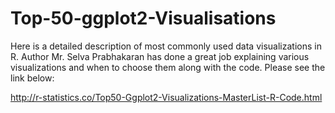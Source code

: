 # Top-50-ggplot2-Visualisations
Here is a detailed description of most commonly used data visualizations in R. 
Author Mr. Selva Prabhakaran has done a great job explaining various visualizations and when to choose them along with the code.
Please see the link below:

http://r-statistics.co/Top50-Ggplot2-Visualizations-MasterList-R-Code.html
